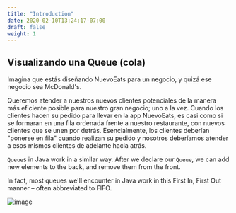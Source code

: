 ```yaml
---
title: "Introduction"
date: 2020-02-10T13:24:17-07:00
draft: false
weight: 1
--- 
```


## Visualizando una Queue (cola)

Imagina que estás diseñando NuevoEats para un negocio, y quizá ese negocio sea McDonald's.

Queremos atender a nuestros nuevos clientes potenciales de la manera más eficiente posible para nuestro gran negocio; uno a la vez. Cuando los clientes hacen su pedido para llevar en la app NuevoEats, es casi como si se formaran en una fila ordenada frente a nuestro restaurante, con nuevos clientes que se unen por detrás. Esencialmente, los clientes deberían "ponerse en fila" cuando realizan su pedido y nosotros deberíamos atender a esos mismos clientes de adelante hacia atrás.

`Queue`s in Java work in a similar way. After we declare our `Queue`, we can add new elements to the back, and remove them from the front.

In fact, most queues we'll encounter in Java work in this First In, First Out manner – often abbreviated to FIFO.

![image](../img/queue.png)